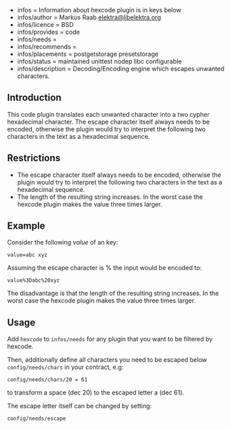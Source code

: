 - infos = Information about hexcode plugin is in keys below
- infos/author = Markus Raab <elektra@libelektra.org>
- infos/licence = BSD
- infos/provides = code
- infos/needs =
- infos/recommends =
- infos/placements = postgetstorage presetstorage
- infos/status = maintained unittest nodep libc configurable
- infos/description = Decoding/Encoding engine which escapes unwanted characters.

## Introduction ##

This code plugin translates each unwanted character into a two cypher
hexadecimal character. The escape character itself always needs to be
encoded, otherwise the plugin would try to interpret the following two
characters in the text as a hexadecimal sequence.

## Restrictions ##

- The escape character itself always needs to be encoded, otherwise
the plugin would try to interpret the following two characters in the
text as a hexadecimal sequence.
- The length of the resulting string increases. In the worst case the
hexcode plugin makes the value three times larger.

## Example ##

Consider the following _value_ of an key:

    value=abc xyz

Assuming the escape character is % the input would be encoded to:

    value%3Dabc%20xyz

The disadvantage is that the length of the resulting string increases.
In the worst case
the hexcode plugin makes the value three times larger.

## Usage ##

Add `hexcode` to `infos/needs` for any plugin that you want to be filtered
by hexcode.

Then, additionally define all characters you need to be escaped below
`config/needs/chars` in your contract, e.g:

	config/needs/chars/20 = 61

to transform a space (dec 20) to the escaped letter a (dec 61).

The escape letter itself can be changed by setting:

	config/needs/escape

